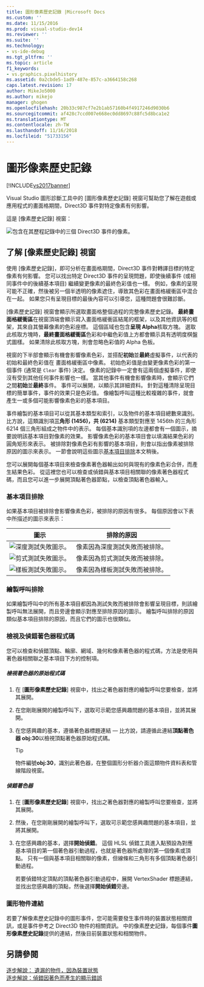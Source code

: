 ```yaml
---
title: 圖形像素歷史記錄 |Microsoft Docs
ms.custom: ''
ms.date: 11/15/2016
ms.prod: visual-studio-dev14
ms.reviewer: ''
ms.suite: ''
ms.technology:
- vs-ide-debug
ms.tgt_pltfrm: ''
ms.topic: article
f1_keywords:
- vs.graphics.pixelhistory
ms.assetid: 0a2cbde5-1ad9-487e-857c-a3664158c268
caps.latest.revision: 17
author: MikeJo5000
ms.author: mikejo
manager: ghogen
ms.openlocfilehash: 20b33c987cf7e2b1ab57160b4f4917246d9030b6
ms.sourcegitcommit: af428c7ccd007e668ec0dd8697c88fc5d8bca1e2
ms.translationtype: MT
ms.contentlocale: zh-TW
ms.lasthandoff: 11/16/2018
ms.locfileid: "51733156"
---
```

# <a name="graphics-pixel-history"></a>圖形像素歷史記錄
[!INCLUDE[vs2017banner](../includes/vs2017banner.md)]

Visual Studio 圖形診斷工具中的 [圖形像素歷史記錄] 視窗可幫助您了解在遊戲或應用程式的畫面格期間，Direct3D 事件對特定像素有何影響。  
  
 這是 [像素歷史記錄] 視窗：  
  
 ![包含在其歷程記錄中的三個 Direct3D 事件的像素。](../debugger/media/gfx-diag-demo-pixel-history-orientation.png "gfx_diag_demo_pixel_history_orientation")  
  
## <a name="understanding-the-pixel-history-window"></a>了解 [像素歷史記錄] 視窗  
 使用 [像素歷史記錄]，即可分析在畫面格期間，Direct3D 事件對轉譯目標的特定像素有何影響。 您可以找出特定 Direct3D 事件的呈現問題，即使後續事件 (或相同事件中的後續基本項目) 繼續變更像素的最終色彩值也一樣。 例如，像素的呈現可能不正確，然後被另一個半透明的像素遮住，導致其色彩在畫面格緩衝區中混合在一起。 如果您只有呈現目標的最後內容可以引導您，這種問題會很難診斷。  
  
 [像素歷史記錄] 視窗會顯示所選取畫面格整個過程的完整像素歷史記錄。 **最終畫面格緩衝區**在視窗頂端會顯示寫入畫面格緩衝區結尾的框架，以及其他資訊等的框架，其來自其螢幕像素的色彩座標。 這個區域也包含**呈現 Alpha**核取方塊。 選取此核取方塊時，**最終畫面格緩衝區**色彩和中繼色彩值上方都會顯示具有透明度棋盤式圖樣。 如果清除此核取方塊，則會忽略色彩值的 Alpha 色板。  
  
 視窗的下半部會顯示有機會影響像素色彩，並搭配**初始**並**最終**虛擬事件，以代表的初始和最終色彩值在 畫面格緩衝區中像素。 初始色彩值是由變更像素色彩的第一個事件 (通常是 `Clear` 事件) 決定。 像素的記錄中一定會有這兩個虛擬事件，即使沒有受到其他任何事件影響也一樣。 當其他事件有機會影響像素時，會顯示它們之間**初始**並**最終**事件。 事件可以展開，以顯示其詳細資料。 針對這種清除呈現目標的簡單事件，事件的效果只是色彩值。 像繪製呼叫這種比較複雜的事件，就會產生一或多個可能影響像素色彩的基本項目。  
  
 事件繪製的基本項目可以從其基本類型和索引，以及物件的基本項目總數來識別。 比方說，這類識別項**三角形 (1456)，共 (6214)** 基本類型對應至 1456th 的三角形 6214 個三角形組成之物件中的表示。 每個基本識別項的左邊都會有一個圖示，摘要說明該基本項目對像素的效果。 影響像素色彩的基本項目會以填滿結果色彩的圓角矩形來表示。 被排除對像素色彩有影響的基本項目，則會以指出像素被排除原因的圖示來表示。 一節會說明這些圖示[基本項目排除](../debugger/graphics-pixel-history.md#exclusion)本文稍後。  
  
 您可以展開每個基本項目來檢查像素著色器輸出如何與現有的像素色彩合併，而產生結果色彩。 從這裡您也可以檢查或偵錯與基本項目相關聯的像素著色器程式碼，而且您可以進一步展開頂點著色器節點，以檢查頂點著色器輸入。  
  
###  <a name="exclusion"></a> 基本項目排除  
 如果基本項目被排除會影響像素色彩，被排除的原因有很多。 每個原因會以下表中所描述的圖示來表示：  
  
|圖示|排除的原因|  
|----------|--------------------------|  
|![深度測試失敗圖示。](../debugger/media/vsg-hist-icon-failed-depth.png "vsg_hist_icon_failed_depth")|像素因為深度測試失敗而被排除。|  
|![剪式測試失敗圖示。](../debugger/media/vsg-hist-icon-failed-scissor.png "vsg_hist_icon_failed_scissor")|像素因為剪式測試失敗而被排除。|  
|![樣板測試失敗圖示。](../debugger/media/vsg-hist-icon-failed-stencil.png "vsg_hist_icon_failed_stencil")|像素因為樣板測試失敗而被排除。|  
  
### <a name="draw-call-exclusion"></a>繪製呼叫排除  
 如果繪製呼叫中的所有基本項目都因為測試失敗而被排除會影響呈現目標，則該繪製呼叫無法展開，而且旁邊會顯示對應至排除原因的圖示。 繪製呼叫排除的原因類似基本項目排除的原因，而且它們的圖示也很類似。  
  
### <a name="viewing-and-debugging-shader-code"></a>檢視及偵錯著色器程式碼  
 您可以檢查和偵錯頂點、輪廓、網域、幾何和像素著色器的程式碼，方法是使用與著色器相關聯之基本項目下方的控制項。  
  
##### <a name="to-view-a-shaders-source-code"></a>檢視著色器的原始程式碼  
  
1.  在 [**圖形像素歷史記錄**] 視窗中，找出之著色器對應的繪製呼叫您要檢查，並將其展開。  
  
2.  在您剛剛展開的繪製呼叫下，選取可示範您感興趣問題的基本項目，並將其展開。  
  
3.  在您感興趣的基本，遵循著色器標題連結 — 比方說，請遵循此連結**頂點著色器 obj:30**以檢視頂點著色器原始程式碼。  
  
    > [!TIP]
    >  物件編號**obj:30**，識別此著色器，在整個圖形分析器介面這類物件資料表和管線階段視窗。  
  
##### <a name="to-debug-a-shader"></a>偵錯著色器  
  
1.  在 [**圖形像素歷史記錄**] 視窗中，找出之著色器對應的繪製呼叫您要檢查，並將其展開。  
  
2.  然後，在您剛剛展開的繪製呼叫下，選取可示範您感興趣問題的基本項目，並將其展開。  
  
3.  在您感興趣的基本，選擇**開始偵錯**。 這個 HLSL 偵錯工具進入點預設為對應基本項目的第一個著色器引動過程，也就是著色器所處理的第一個像素或頂點。 只有一個與基本項目相關聯的像素，但線條和三角形有多個頂點著色器引動過程。  
  
     若要偵錯特定頂點的頂點著色器引動過程中，展開 VertexShader 標題連結，並找出您感興趣的頂點，然後選擇**開始偵錯**旁邊。  
  
### <a name="links-to-graphics-objects"></a>圖形物件連結  
 若要了解像素歷史記錄中的圖形事件，您可能需要發生事件時的裝置狀態相關資訊，或是事件參考之 Direct3D 物件的相關資訊。 中的像素歷史記錄，每個事件**圖形像素歷史記錄**提供的連結，然後目前裝置狀態和相關物件。  
  
## <a name="see-also"></a>另請參閱  
 [逐步解說： 遺漏的物件，因為裝置狀態](../debugger/walkthrough-missing-objects-due-to-device-state.md)   
 [逐步解說：偵錯因著色而產生的顯示錯誤](../debugger/walkthrough-debugging-rendering-errors-due-to-shading.md)



